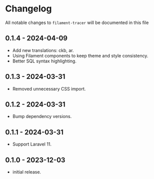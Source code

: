 # Changelog

All notable changes to `filament-tracer` will be documented in this file

## 0.1.4 - 2024-04-09

-   Add new translations: ckb, ar.
-   Using Filament components to keep theme and style consistency.
-   Better SQL syntax highlighting.

## 0.1.3 - 2024-03-31

-   Removed unnecessary CSS import.

## 0.1.2 - 2024-03-31

-   Bump dependency versions.

## 0.1.1 - 2024-03-31

-   Support Laravel 11.

## 0.1.0 - 2023-12-03

-   initial release.
